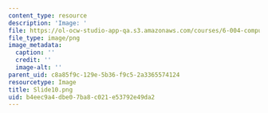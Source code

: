 ```yaml
---
content_type: resource
description: 'Image: '
file: https://ol-ocw-studio-app-qa.s3.amazonaws.com/courses/6-004-computation-structures-spring-2017/b4eec9a4dbe07ba8c021e53792e49da2_Slide10.png
file_type: image/png
image_metadata:
  caption: ''
  credit: ''
  image-alt: ''
parent_uid: c8a85f9c-129e-5b36-f9c5-2a3365574124
resourcetype: Image
title: Slide10.png
uid: b4eec9a4-dbe0-7ba8-c021-e53792e49da2
---
```

